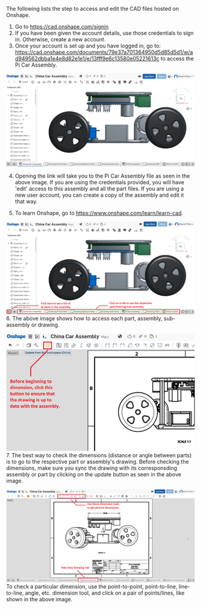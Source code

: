 The following lists the step to access and edit the CAD files hosted on Onshape.
1. Go to https://cad.onshape.com/signin
2. If you have been given the account details, use those credentials to sign in. Otherwise, create a new account.
3. Once your account is set up and you have logged in, go to: https://cad.onshape.com/documents/79e37a701364950d5d85d5d1/w/ad949562dbba1e4e8d82e1e1/e/13fff9e6c13580e05221613c
to access the Pi Car Assembly.

![Alt text](/docs/CAD/onshape_assembly.png?raw=true "Onshape CAD Layout")

4. Opening the link will take you to the Pi Car Assembly file as seen in the above image. If you are using the credentials provided, you will have 'edit' access to this assembly and all the part files. If you are using a new user account, you can create a copy of the assembly and edit it that way.

5. To learn Onshape, go to https://www.onshape.com/learn/learn-cad.

![Alt text](/docs/CAD/onshape_assembly_basics.png?raw=true "Onshape Assembly Basics")
6. The above image shows how to access each part, assembly, sub-assembly or drawing.

![Alt text](/docs/CAD/onshape_update_drawing.png?raw=true "Onshape Drawing Sync")
7. The best way to check the dimensions (distance or angle between parts) is to go to the respective part or assembly's drawing. Before checking the dimensions, make sure you sync the drawing with its corresponsding assembly or part by clicking on the update button as seen in the above image.

![Alt text](/docs/CAD/onshape_drawing_dimensions.png?raw=true "Onshape Drawing Basics")
To check a particular dimension, use the point-to-point, point-to-line, line-to-line, angle, etc. dimension tool, and click on a pair of points/lines, like shown in the above image.


